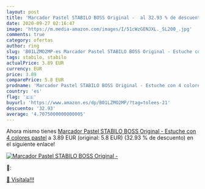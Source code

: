 ```yaml
---
layout: post
title: 'Marcador Pastel STABILO BOSS Original -  al 32.93 % de descuento'
date: 2020-09-27 02:16:47
image: 'https://m.media-amazon.com/images/I/51cWzGENJXL._SL200_.jpg'
comments: true
category: ofertas
author: ring
slug: 'B01LZMO2MP-es Marcador Pastel STABILO BOSS Original - Estuche con 4...'
tags: stabilo, stabilo
actualPrice: 3.89 EUR
currency: EUR
price: 3.89
comparePrice: 5.8 EUR
prodname: 'Marcador Pastel STABILO BOSS Original - Estuche con 4 colores pastel'
country: 'es'
flag: '🇪🇸'
buyurl: 'https://www.amazon.es/dp/B01LZMO2MP/?tag=tolees-21'
descuento: '32.93'
average: '4.7075000000000005'
---
```


Ahora mismo tienes [Marcador Pastel STABILO BOSS Original - Estuche con 4 colores pastel](https://www.amazon.es/dp/B01LZMO2MP/?tag=tolees-21) a 3.89 EUR (original: 5.8 EUR) (32.93 %  de descuento) en el siguiente enlace!

[![Marcador Pastel STABILO BOSS Original - ](https://m.media-amazon.com/images/I/51cWzGENJXL._SL200_.jpg)](https://www.amazon.es/dp/B01LZMO2MP/?tag=tolees-21)

🔎:


[🛒 Visítala!!!](https://www.amazon.es/dp/B01LZMO2MP/?tag=tolees-21)

